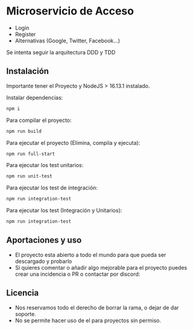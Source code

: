 # Microservicio de Acceso
- Login
- Register
- Alternativas (Google, Twitter, Facebook...)


Se intenta seguir la arquitectura DDD y TDD

## Instalación
Importante tener el Proyecto y NodeJS > 16.13.1 instalado.

Instalar dependencias:
```bash
npm i
```
Para compilar el proyecto:
```bash
npm run build
```
Para ejecutar el proyecto (Elimina, compila y ejecuta):
```bash
npm run full-start
```
Para ejecutar los test unitarios:
```bash
npm run unit-test
```
Para ejecutar los test de integración:
```bash
npm run integration-test
```
Para ejecutar los test (Integración y Unitarios):
```bash
npm run integration-test
```

## Aportaciones y uso
- El proyecto esta abierto a todo el mundo para que pueda ser descargado y probarlo
- Si quieres comentar o añadir algo mejorable para el proyecto puedes crear una incidencia o PR o contactar por discord: 


## Licencia
- Nos reservamos todo el derecho de borrar la rama, o dejar de dar soporte.
- No se permite hacer uso de el para proyectos sin permiso.